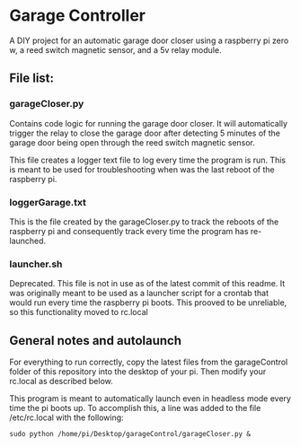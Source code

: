 # Garage Controller
A DIY project for an automatic garage door closer using a raspberry pi zero w, a reed switch magnetic sensor, and a 5v relay module.

## File list:

### garageCloser.py
Contains code logic for running the garage door closer. It will automatically trigger the relay to close the garage door after detecting 5 minutes of the garage door being open through the reed switch magnetic sensor. 

This file creates a logger text file to log every time the program is run. This is meant to be used for troubleshooting when was the last reboot of the raspberry pi.

### loggerGarage.txt
This is the file created by the garageCloser.py to track the reboots of the raspberry pi and consequently track every time the program has re-launched.

### launcher.sh
Deprecated. This file is not in use as of the latest commit of this readme. It was originally meant to be used as a launcher script for a crontab that would run every time the raspberry pi boots. This prooved to be unreliable, so this functionality moved to rc.local

## General notes and autolaunch
For everything to run correctly, copy the latest files from the garageControl folder of this repository into the desktop of your pi. Then modify your rc.local as described below.

This program is meant to automatically launch even in headless mode every time the pi boots up. To accomplish this, a line was added to the file /etc/rc.local with the following:
```
sudo python /home/pi/Desktop/garageControl/garageCloser.py &
```
